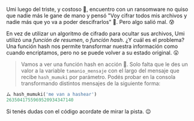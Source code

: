 Umi luego del triste, y costoso :money_with_wings:, encuentro con un ransomware no quiso que nadie más le gane de mano y pensó "Voy cifrar todos mis archivos y nadie más que yo va a poder descifrarlos" :thought_balloon:. Pero algo salió mal. :cold_sweat:

En vez de utilizar un algoritmo de cifrado para ocultar sus archivos, Umi utilizó una _función de resumen_, o _función hash_. ¿Y cuál es el problema? Una función hash nos permite transformar nuestra información como cuando encriptamos, pero no se puede volver a su estado original. :open_mouth:

> Vamos a ver una función hash en acción :muscle:. Solo falta que le des un valor a la variable `tamanio_mensaje` con el largo del mensaje que recibe `hash_mumuki` por parámetro. Podés probar en la consola transformando distintos mensajes de la siguiente forma:
>
``` python
ム hash_mumuki('me van a hashear')
2635041755969520934347140
```
Si tenés dudas con el código acordate de mirar la pista. :wink:
